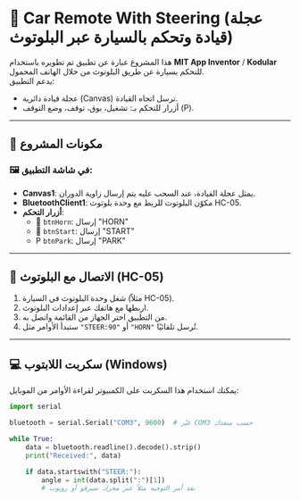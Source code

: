 # 🚗 Car Remote With Steering (عجلة قيادة وتحكم بالسيارة عبر البلوتوث)

هذا المشروع عبارة عن تطبيق تم تطويره باستخدام **MIT App Inventor** / **Kodular** للتحكم بسيارة عن طريق البلوتوث من خلال الهاتف المحمول.  
يدعم التطبيق:
- عجلة قيادة دائرية (Canvas) ترسل اتجاه القيادة.
- أزرار للتحكم بـ: تشغيل، بوق، توقف، وضع التوقف (P).

---

## 🧱 مكونات المشروع

### 🖼️ في شاشة التطبيق:
- **Canvas1**: يمثل عجلة القيادة، عند السحب عليه يتم إرسال زاوية الدوران.
- **BluetoothClient1**: مكوّن البلوتوث للربط مع وحدة بلوتوث HC-05.
- **أزرار التحكم**:
  - 📢 `btnHorn`: إرسال "HORN"
  - 🚗 `btnStart`: إرسال "START"
  - P `btnPark`: إرسال "PARK"

---

## 🔌 الاتصال مع البلوتوث (HC-05)

1. شغل وحدة البلوتوث في السيارة (مثلاً HC-05).
2. اربطها مع هاتفك عبر إعدادات البلوتوث.
3. من التطبيق اختر الجهاز من القائمة واتصل به.
4. ستبدأ الأوامر مثل `"STEER:90"` أو `"HORN"` تُرسل تلقائيًا.

---

## 💻 سكربت اللابتوب (Windows)

يمكنك استخدام هذا السكربت على الكمبيوتر لقراءة الأوامر من الموبايل:

```python
import serial

bluetooth = serial.Serial("COM3", 9600)  # غيّر COM3 حسب منفذك

while True:
    data = bluetooth.readline().decode().strip()
    print("Received:", data)

    if data.startswith("STEER:"):
        angle = int(data.split(":")[1])
        # نفذ أمر التوجيه مثلاً عبر محرك سيرفو أو روبوت
